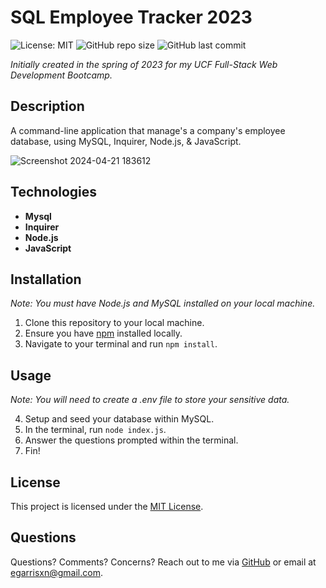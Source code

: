 # SQL Employee Tracker 2023

![License: MIT](https://img.shields.io/badge/License-MIT-yellow.svg) ![GitHub repo size](https://img.shields.io/github/repo-size/egarrisxn/sql-employee-tracker-2023) ![GitHub last commit](https://img.shields.io/github/last-commit/egarrisxn/sql-employee-tracker-2023)

_Initially created in the spring of 2023 for my UCF Full-Stack Web Development Bootcamp._

## Description

A command-line application that manage's a company's employee database, using MySQL, Inquirer, Node.js, & JavaScript.

![Screenshot 2024-04-21 183612](https://github.com/EGARRISXN/sql-employee-tracker/assets/126130230/bbe9968e-f9e8-42ff-aac6-ff4b54ec97e7)

## Technologies

- **Mysql**
- **Inquirer**
- **Node.js**
- **JavaScript**

## Installation

_Note: You must have Node.js and MySQL installed on your local machine._

1. Clone this repository to your local machine.
2. Ensure you have [npm](https://www.npmjs.com/) installed locally.
3. Navigate to your terminal and run `npm install`.

## Usage

_Note: You will need to create a .env file to store your sensitive data._

4. Setup and seed your database within MySQL.
5. In the terminal, run `node index.js`.
6. Answer the questions prompted within the terminal.
7. Fin!

## License

This project is licensed under the [MIT License](LICENSE).

## Questions

Questions? Comments? Concerns? Reach out to me via [GitHub](https://github.com/EGARRISXN) or email at egarrisxn@gmail.com.
